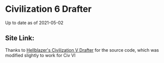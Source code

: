 # Civilization 6 Drafter

Up to date as of 2021-05-02

## Site Link: 

Thanks to [Hellblazer's Civilization V Drafter](https://github.com/HellBlazer-TV/HellBlazer-TV.github.io) for the source code, which was modified slightly to work for Civ VI
